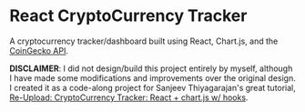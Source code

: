 # React CryptoCurrency Tracker

A cryptocurrency tracker/dashboard built using React, Chart.js, and the [CoinGecko API](https://www.coingecko.com/en/api).

**DISCLAIMER**: I did not design/build this project entirely by myself, although I have made some modifications and improvements over the original design. I created it as a code-along project for Sanjeev Thiyagarajan's great tutorial, [Re-Upload: CryptoCurrency Tracker: React + chart.js w/ hooks](https://www.youtube.com/watch?v=3m-3qnEXIUk&list=WL&index=2).